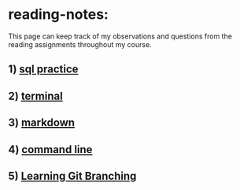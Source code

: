 # reading-notes:
This page can keep track of my observations and questions from the reading assignments throughout my course.

## 1) [sql practice](sql.md)

## 2) [terminal](terminal.md)

## 3) [markdown](markdown.md)

## 4) [command line](commandline.md)

## 5) [Learning Git Branching](gitBranching.md)